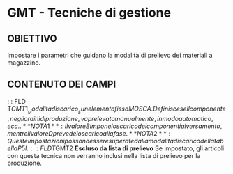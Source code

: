 # GMT - Tecniche di gestione
## OBIETTIVO
Impostare i parametri che guidano la modalità di prelievo dei materiali a magazzino.
## CONTENUTO DEI CAMPI
 :  : FLD T$GMT1 __Modalità di scarico__
È un elemento fisso MOSCA. Definisce se il componente, negli ordini di produzione, va prelevato manualmente, in modo automatico, ecc..
**NOTA1** :  Il valore B impone lo scarico dei componenti al versamento, mentre il valore D prevede lo scarico alla fase.
**NOTA2** :  Queste impostazioni possono essere superate dalla modalità di scarico della tabella P5I.
 :  : FLD T$GMT2 __Escluso da lista di prelievo__
Se impostato, gli articoli con questa tecnica non verranno inclusi nella lista di prelievo per la produzione.

